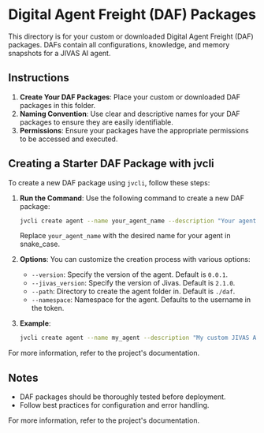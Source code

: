 # Digital Agent Freight (DAF) Packages

This directory is for your custom or downloaded Digital Agent Freight (DAF) packages. DAFs contain all configurations, knowledge, and memory snapshots for a JIVAS AI agent.

## Instructions

1. **Create Your DAF Packages**: Place your custom or downloaded DAF packages in this folder.
2. **Naming Convention**: Use clear and descriptive names for your DAF packages to ensure they are easily identifiable.
3. **Permissions**: Ensure your packages have the appropriate permissions to be accessed and executed.

## Creating a Starter DAF Package with jvcli

To create a new DAF package using `jvcli`, follow these steps:

1. **Run the Command**: Use the following command to create a new DAF package:
    ```sh
    jvcli create agent --name your_agent_name --description "Your agent description"
    ```
    Replace `your_agent_name` with the desired name for your agent in snake_case.

2. **Options**: You can customize the creation process with various options:
    - `--version`: Specify the version of the agent. Default is `0.0.1`.
    - `--jivas_version`: Specify the version of Jivas. Default is `2.1.0`.
    - `--path`: Directory to create the agent folder in. Default is `./daf`.
    - `--namespace`: Namespace for the agent. Defaults to the username in the token.

3. **Example**:
    ```sh
    jvcli create agent --name my_agent --description "My custom JIVAS AI agent"
    ```

For more information, refer to the project's documentation.

## Notes

- DAF packages should be thoroughly tested before deployment.
- Follow best practices for configuration and error handling.

For more information, refer to the project's documentation.